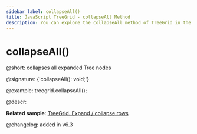 ```yaml
---
sidebar_label: collapseAll()
title: JavaScript TreeGrid - collapseAll Method 
description: You can explore the collapseAll method of TreeGrid in the documentation of the DHTMLX JavaScript UI library. Browse developer guides and API reference, try out code examples and live demos, and download a free 30-day evaluation version of DHTMLX Suite.
---
```


# collapseAll()

@short: collapses all expanded Tree nodes

@signature: {'collapseAll(): void;'}

@example:
treegrid.collapseAll();

@descr:

**Related sample**: [TreeGrid. Expand / collapse rows](https://snippet.dhtmlx.com/1grpsaa2)

@changelog: added in v6.3

[comment]: # (@related: treegrid/usage.md#expandingcollapsing-nodes)

[comment]: # (@relatedapi: treegrid/api/treegrid_expandall_method.md)
